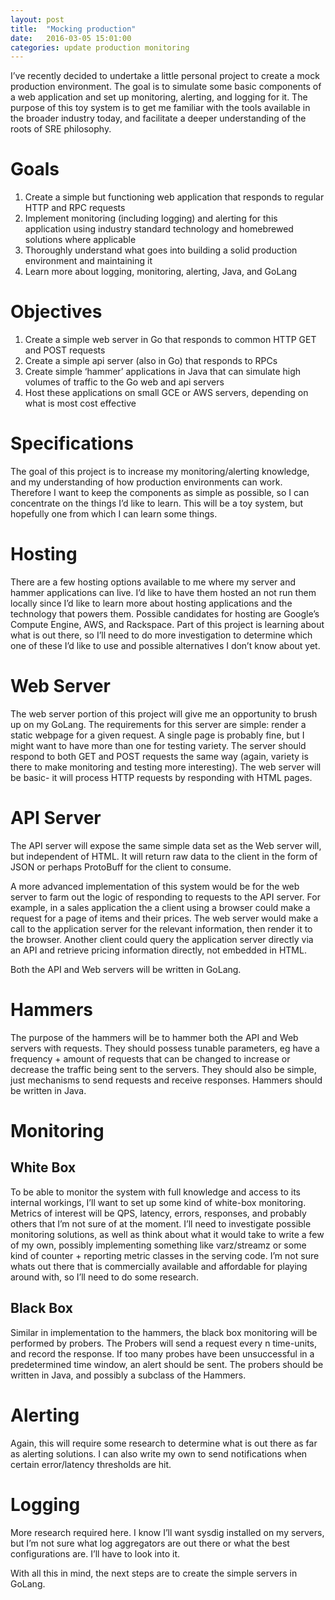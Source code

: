 ```yaml
---
layout: post
title:  "Mocking production"
date:   2016-03-05 15:01:00
categories: update production monitoring
---
```

I’ve recently decided to undertake a little personal project to create a mock production environment. The goal is to simulate some basic components of a web application and set up monitoring, alerting, and logging for it. The purpose of this toy system is to get me familiar with the tools available in the broader industry today, and facilitate a deeper understanding of the roots of SRE philosophy.

Goals
=====
1. Create a simple but functioning web application that responds to regular HTTP and RPC requests
2. Implement monitoring (including logging) and alerting for this application using industry standard technology and homebrewed solutions where applicable
3. Thoroughly understand what goes into building a solid production environment and maintaining it
4. Learn more about logging, monitoring, alerting, Java, and GoLang

Objectives
==========
1. Create a simple web server in Go that responds to common HTTP GET and POST requests
2. Create a simple api server (also in Go) that responds to RPCs
3. Create simple ‘hammer’ applications in Java that can simulate high volumes of traffic to the Go web and api servers
4. Host these applications on small GCE or AWS servers, depending on what is most cost effective

Specifications
==============
The goal of this project is to increase my monitoring/alerting knowledge, and my understanding of how production environments can work. Therefore I want to keep the components as simple as possible, so I can concentrate on the things I’d like to learn. This will be a toy system, but hopefully one from which I can learn some things.

Hosting
=======
There are a few hosting options available to me where my server and hammer applications can live. I’d like to have them hosted an not run them locally since I’d like to learn more about hosting applications and the technology that powers them. Possible candidates for hosting are Google’s Compute Engine, AWS, and Rackspace. Part of this project is learning about what is out there, so I’ll need to do more investigation to determine which one of these I’d like to use and possible alternatives I don’t know about yet.

Web Server
==========
The web server portion of this project will give me an opportunity to brush up on my GoLang. The requirements for this server are simple: render a static webpage for a given request. A single page is probably fine, but I might want to have more than one for testing variety. The server should respond to both GET and POST requests the same way (again, variety is there to make monitoring and testing more interesting). The web server will be basic- it will process HTTP requests by responding with HTML pages.

API Server
==========
The API server will expose the same simple data set as the Web server will, but independent of HTML. It will return raw data to the client in the form of JSON or perhaps ProtoBuff for the client to consume.

A more advanced implementation of this system would be for the web server to farm out the logic of responding to requests to the API server. For example, in a sales application the a client using a browser could make a request for a page of items and their prices. The web server would make a call to the application server for the relevant information, then render it to the browser. Another client could query the application server directly via an API and retrieve pricing information directly, not embedded in HTML.

Both the API and Web servers will be written in GoLang.

Hammers
=======
The purpose of the hammers will be to hammer both the API and Web servers with requests. They should possess tunable parameters, eg have a frequency + amount of requests that can be changed to increase or decrease the traffic being sent to the servers. They should also be simple, just mechanisms to send requests and receive responses. Hammers should be written in Java.

Monitoring
==========

White Box
---------
To be able to monitor the system with full knowledge and access to its internal workings, I’ll want to set up some kind of white-box monitoring. Metrics of interest will be QPS, latency, errors, responses, and probably others that I’m not sure of at the moment. I’ll need to investigate possible monitoring solutions, as well as think about what it would take to write a few of my own, possibly implementing something like varz/streamz or some kind of counter + reporting metric classes in the serving code. I’m not sure whats out there that is commercially available and affordable for playing around with, so I’ll need to do some research.

Black Box
---------
Similar in implementation to the hammers, the black box monitoring will be performed by probers. The Probers will send a request every n time-units, and record the response. If too many probes have been unsuccessful in a predetermined time window, an alert should be sent.
The probers should be written in Java, and possibly a subclass of the Hammers.

Alerting
========
Again, this will require some research to determine what is out there as far as alerting solutions. I can also write my own to send notifications when certain error/latency thresholds are hit.

Logging
=======
More research required here. I know I’ll want sysdig installed on my servers, but I’m not sure what log aggregators are out there or what the best configurations are. I’ll have to look into it.

With all this in mind, the next steps are to create the simple servers in GoLang.
